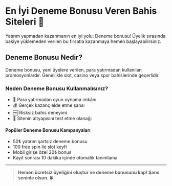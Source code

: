 # En İyi Deneme Bonusu Veren Bahis Siteleri 🎁

Yatırım yapmadan kazanmanın en iyi yolu: Deneme bonusu! Üyelik sırasında bakiye yüklemeden verilen bu fırsatla kazanmaya hemen başlayabilirsiniz.

## Deneme Bonusu Nedir?

Deneme bonusu, yeni üyelere verilen, para yatırmadan kullanılan promosyonlardır. Genellikle slot, casino veya spor bahislerinde geçerlidir.

### Neden Deneme Bonusu Kullanmalısınız?

- 📌 Para yatırmadan oyun oynama imkânı
- 💰 Gerçek kazanç elde etme şansı
- 🆓 Risksiz bahis deneyimi
- 🎯 Sitenin altyapısını test etme olanağı

#### Popüler Deneme Bonusu Kampanyaları

- 50₺ yatırım şartsız deneme bonusu
- 100 free spin ile slot keyfi
- Mobil girişe özel 30₺ bonus
- Kayıt sonrası 10 dakika içinde otomatik tanımlama

---

> **Hemen ücretsiz üyeliğini oluştur ve deneme bonusunu kap! Şans seninle olsun. 🍀**
